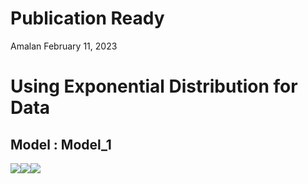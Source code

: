 Publication Ready
================
Amalan
February 11, 2023

# Using Exponential Distribution for Data

## Model : Model_1

![](C:\Work\PhD\SIMULA~1\RS_VS_~1\LOGIST~1\TWO_VA~1\EXPONE~1\PUBLIC~1\Model_1\R1_PUB~1/figure-gfm/Identical%20r0%20Plots-1.png)<!-- -->![](C:\Work\PhD\SIMULA~1\RS_VS_~1\LOGIST~1\TWO_VA~1\EXPONE~1\PUBLIC~1\Model_1\R1_PUB~1/figure-gfm/Identical%20r0%20Plots-2.png)<!-- -->![](C:\Work\PhD\SIMULA~1\RS_VS_~1\LOGIST~1\TWO_VA~1\EXPONE~1\PUBLIC~1\Model_1\R1_PUB~1/figure-gfm/Identical%20r0%20Plots-3.png)<!-- -->
